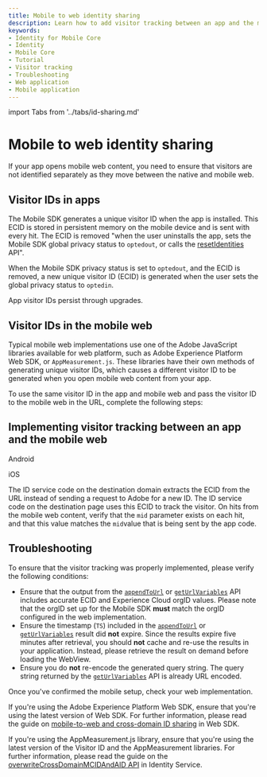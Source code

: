 ```yaml
---
title: Mobile to web identity sharing
description: Learn how to add visitor tracking between an app and the mobile web.
keywords:
- Identity for Mobile Core
- Identity
- Mobile Core
- Tutorial
- Visitor tracking
- Troubleshooting
- Web application
- Mobile application
---
```


import Tabs from '../tabs/id-sharing.md'

# Mobile to web identity sharing

If your app opens mobile web content, you need to ensure that visitors are not identified separately as they move between the native and mobile web.

## Visitor IDs in apps

The Mobile SDK generates a unique visitor ID when the app is installed. This ECID is stored in persistent memory on the mobile device and is sent with every hit. The ECID is removed "when the user uninstalls the app, sets the Mobile SDK global privacy status to `optedout`, or calls the [resetIdentities](../api-reference/#resetidentities) API".

<InlineAlert variant="info" slots="text"/>

When the Mobile SDK privacy status is set to `optedout`, and the ECID is removed, a new unique visitor ID (ECID) is generated when the user sets the global privacy status to `optedin`.

<InlineAlert variant="info" slots="text"/>

App visitor IDs persist through upgrades.

## Visitor IDs in the mobile web

Typical mobile web implementations use one of the Adobe JavaScript libraries available for web platform, such as Adobe Experience Platform Web SDK, or `AppMeasurement.js`. These libraries have their own methods of generating unique visitor IDs, which causes a different visitor ID to be generated when you open mobile web content from your app.

To use the same visitor ID in the app and mobile web and pass the visitor ID to the mobile web in the URL, complete the following steps:

## Implementing visitor tracking between an app and the mobile web

<TabsBlock orientation="horizontal" slots="heading, content" repeat="2"/>

Android

<Tabs query="platform=android&task=implement"/>

iOS

<Tabs query="platform=ios&task=implement"/>

<!--- React Native

<Tabs query="platform=react-native&task=implement"/>

Flutter

<Tabs query="platform=flutter&task=implement"/> --->

The ID service code on the destination domain extracts the ECID from the URL instead of sending a request to Adobe for a new ID. The ID service code on the destination page uses this ECID to track the visitor. On hits from the mobile web content, verify that the `mid` parameter exists on each hit, and that this value matches the `mid`value that is being sent by the app code.

## Troubleshooting

To ensure that the visitor tracking was properly implemented, please verify the following conditions:

* Ensure that the output from the [`appendToUrl`](../api-reference.md#appendtourl--appendvisitorinfoforurl) or [`getUrlVariables`](../api-reference.md#geturlvariables) API includes accurate ECID and Experience Cloud orgID values. Please note that the orgID set up for the Mobile SDK **must** match the orgID configured in the web implementation.
* Ensure the timestamp (`TS`) included in the [`appendToUrl`](../api-reference.md#appendtourl--appendvisitorinfoforurl) or [`getUrlVariables`](../api-reference.md#geturlvariables) result did **not** expire. Since the results expire five minutes after retrieval, you should **not** cache and re-use the results in your application. Instead, please retrieve the result on demand before loading the WebView.
* Ensure you do **not** re-encode the generated query string. The query string returned by the [`getUrlVariables`](../api-reference.md#geturlvariables) API is already URL encoded.
  
Once you've confirmed the mobile setup, check your web implementation.

If you're using the Adobe Experience Platform Web SDK, ensure that you're using the latest version of Web SDK. For further information, please read the guide on [mobile-to-web and cross-domain ID sharing](https://experienceleague.adobe.com/en/docs/experience-platform/web-sdk/identity/id-sharing) in Web SDK.

If you're using the AppMeasurement.js library, ensure that you're using the latest version of the Visitor ID and the AppMeasurement libraries. For further information, please read the guide on the [overwriteCrossDomainMCIDAndAID API](https://experienceleague.adobe.com/en/docs/id-service/using/id-service-api/configurations/overwrite-visitor-id) in Identity Service.
